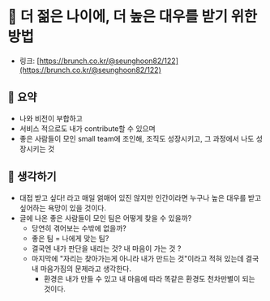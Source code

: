 # 🍵 더 젊은 나이에, 더 높은 대우를 받기 위한 방법

- 링크: [https://brunch.co.kr/@seunghoon82/122](https://brunch.co.kr/@seunghoon82/122)

## 📝 요약 
- 나와 비전이 부합하고
- 서비스 적으로도 내가 contribute할 수 있으며
- 좋은 사람들이 모인 small team에 조인해, 조직도 성장시키고, 그 과정에서 나도 성장시키는 것 


## 🤔 생각하기 
- 대접 받고 싶다! 라고 매일 얽매어 있진 않지만 인간이라면 누구나 높은 대우를 받고 싶어하는 욕망이 있을 것이다.  
- 글에 나온 좋은 사람들이 모인 팀은 어떻게 찾을 수 있을까? 
  - 당연히 겪어보는 수밖에 없을까? 
  - 좋은 팀 = 나에게 맞는 팀? 
  - 결국엔 내가 판단을 내리는 것? 내 마음이 가는 것 ?
  - 마지막에 "자리는 찾아가는게 아니라 내가 만드는 것"이라고 적혀 있는데 결국 내 마음가짐의 문제라고 생각한다.  
    - 환경은 내가 만들 수 있고 내 마음에 따라 똑같은 환경도 천차만별이 되는 것이다. 